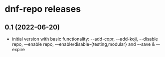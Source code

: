 # dnf-repo releases

## 0.1 (2022-06-20)
- initial version with basic functionality: --add-copr, --add-koji,
  --disable repo, --enable repo, --enable/disable-{testing,modular}
  and --save & --expire
